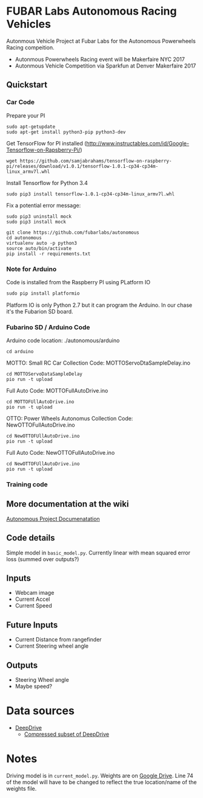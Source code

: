 # FUBAR Labs Autonomous Racing Vehicles

Autonmous Vehicle Project at Fubar Labs for the Autonomous Powerwheels Racing compeition.
* Autonmous Powerwheels Racing event will be Makerfaire NYC 2017
* Autonmous Vehicle Competition via Sparkfun at Denver Makerfaire 2017

## Quickstart



### Car Code
Prepare your PI
```
sudo apt-getupdate
sudo apt-get install python3-pip python3-dev
```
Get TensorFlow for PI installed (http://www.instructables.com/id/Google-Tensorflow-on-Rapsberry-Pi/)
```
wget https://github.com/samjabrahams/tensorflow-on-raspberry-pi/releases/download/v1.0.1/tensorflow-1.0.1-cp34-cp34m-linux_armv7l.whl
```
Install Tensorflow for Python 3.4
```
sudo pip3 install tensorflow-1.0.1-cp34-cp34m-linux_armv7l.whl
```

Fix a potential error message:
```
sudo pip3 uninstall mock
sudo pip3 install mock
```

```
git clone https://github.com/fubarlabs/autonomous
cd autonomous
virtualenv auto -p python3 
source auto/bin/activate
pip install -r requirements.txt
```

### Note for Arduino
Code is installed from the Raspberry PI using PLatform IO
```python2.7
sudo pip install platformio

```
Platform IO is only Python 2.7 but it can program the Arduino. In our chase it's the Fubarion SD board.


### Fubarino SD / Arduino Code

Arduino code location: ./autonomous/arduino
```
cd arduino

```
MOTTO: Small RC Car
Collection Code: MOTTOServoDtaSampleDelay.ino

```
cd MOTTOServoDataSampleDelay
pio run -t upload
```
Full Auto Code: MOTTOFullAutoDrive.ino

```
cd MOTTOFUllAutoDrive.ino
pio run -t upload
```

OTTO: Power Wheels Autonomus
Collection Code: NewOTTOFullAutoDrive.ino
```
cd NewOTTOFUllAutoDrive.ino
pio run -t upload
```
Full Auto Code:  NewOTTOFullAutoDrive.ino
```
cd NewOTTOFUllAutoDrive.ino
pio run -t upload
```


### Training code


## More documentation at the wiki

[Autonomous Project Documenatation](https://github.com/fubarlabs/autonomous/wiki)

## Code details

Simple model in `basic_model.py`.  Currently linear with mean squared error loss (summed over outputs?)

## Inputs

* Webcam image
* Current Accel
* Current Speed

## Future Inputs
* Current Distance from rangefinder
* Current Steering wheel angle

## Outputs

* Steering Wheel angle
* Maybe speed?

# Data sources

* [DeepDrive](http://deepdrive.io)
  * [Compressed subset of DeepDrive](https://drive.google.com/open?id=0B0zbVEese408WjYtWGdJWTF0Rjg)

# Notes

Driving model is in `current_model.py`.  Weights are on [Google Drive](https://goo.gl/D1WmHQ).  Line 74 of the model will have to be changed to reflect the true location/name of the weights file.


